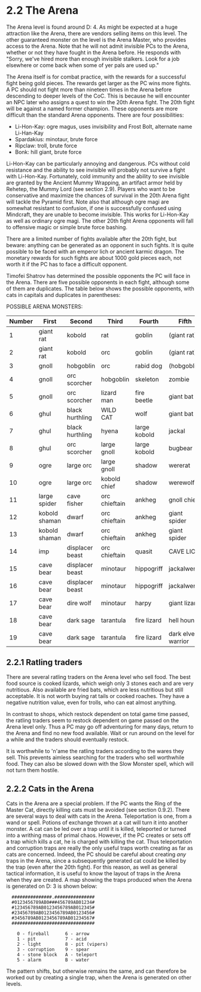 # 2.2 The Arena

The Arena level is found around D: 4. As might be expected at a huge attraction like the 
Arena, there are vendors selling items on this level.  The other guaranteed monster 
on the level is the Arena Master, who provides access to the Arena.  Note that he will 
not admit invisible PCs to the Arena, whether or not they have fought in the Arena 
before. He responds with "Sorry, we've hired more than enough invisible stalkers. Look 
for a job elsewhere or come back when some of yer pals are used up."

The Arena itself is for combat practice, with the rewards for a successful fight being 
gold pieces. The rewards get larger as the PC wins more fights. A PC should not fight 
more than nineteen times in the Arena before descending to deeper levels of the CoC. This 
is because he will encounter an NPC later who assigns a quest to win the 20th Arena fight. 
The 20th fight will be against a named former champion. These opponents are more difficult 
than the standard Arena opponents. There are four possibilities:

* Li-Hon-Kay: ogre magus, uses invisibility and Frost Bolt, alternate name Li-Han-Kay
* Spardakius: minotaur, brute force
* Ripclaw: troll, brute force
* Bonk: hill giant, brute force

Li-Hon-Kay can be particularly annoying and dangerous. PCs without cold resistance and the 
ability to see invisible will probably not survive a fight with Li-Hon-Kay. Fortunately, 
cold immunity and the ability to see invisible are granted by the Ancient Mummy Wrapping, 
an artifact armor held by Rehetep, the Mummy Lord (see section 2.9). Players who want to 
be conservative and maximize the chances of survival in the 20th Arena fight will tackle 
the Pyramid first. Note also that although ogre magi are somewhat resistant to confusion, 
if one is successfully confused using Mindcraft, they are unable to become invisible. This 
works for Li-Hon-Kay as well as ordinary ogre magi. The other 20th fight Arena opponents 
will fall to offensive magic or simple brute force bashing.

There are a limited number of fights available after the 20th fight, but beware: anything 
can be generated as an opponent in such fights. It is quite possible to be faced with an 
emperor lich or ancient karmic dragon. The monetary rewards for such fights are about 1000 
gold pieces each, not worth it if the PC has to face a difficult opponent.

Timofei Shatrov has determined the possible opponents the PC will face in the Arena.  There 
are five possible opponents in each fight, although some of them are duplicates.  The table 
below shows the possible opponents, with cats in capitals and duplicates in parentheses:

POSSIBLE ARENA MONSTERS:

Number | First | Second | Third | Fourth | Fifth
--- | --- | --- | --- | --- | ---
 1 | giant rat     |  kobold          |  rat           |  goblin       |  (giant rat)
 2 | giant rat     |  kobold          |  orc           |  goblin       |  (giant rat)
 3 | gnoll	       |  hobgoblin	      |  orc           |  rabid dog    |  (hobgoblin)
 4 | gnoll         |  orc scorcher    |  hobgoblin     |  skeleton     |  zombie		
 5 | gnoll         |  orc scorcher    |  lizard man    |  fire beetle  |  giant bat
 6 | ghul          |  black hurthling |  WILD CAT      |  wolf         |  giant bat
 7 | ghul          |  black hurthling |  hyena         |  large kobold |  jackal
 8 | ghul          |  orc scorcher    |  large gnoll   |  large kobold |  bugbear
 9 | ogre          |  large orc       |  large gnoll   |  shadow       |  wererat
10 | ogre          |  large orc       |  kobold chief  |  shadow       |  werewolf
11 | large spider  |  cave fisher     |  orc chieftain |  ankheg       |  gnoll chief 
12 | kobold shaman |  dwarf           |  orc chieftain |  ankheg       |  giant spider
13 | kobold shaman |  dwarf           |  orc chieftain |  ankheg       |  giant spider
14 | imp           |  displacer beast |  orc chieftain |  quasit       |  CAVE LION
15 | cave bear     |  displacer beast |  minotaur      |  hippogriff   |  jackalwere
16 | cave bear     |  displacer beast |  minotaur      |  hippogriff   |  jackalwere
17 | cave bear     |  dire wolf       |  minotaur      |  harpy        |  giant lizard
18 | cave bear     |  dark sage       |  tarantula     |  fire lizard  |  hell hound 
19 | cave bear     |  dark sage       |  tarantula     |  fire lizard  |  dark elven warrior

## 2.2.1 Ratling traders

There are several ratling traders on the Arena level who sell food. The best food source 
is cooked lizards, which weigh only 3 stones each and are very nutritious. Also available 
are fried bats, which are less nutritious but still acceptable. It is not worth buying rat 
tails or cooked roaches. They have a negative nutrition value, even for trolls, who can 
eat almost anything.

In contrast to shops, which restock dependent on total game time passed, the ratling 
traders seem to restock dependent on game passed on the Arena level only. Thus a PC may go 
off adventuring for many days, return to the Arena and find no new food available. Wait or 
run around on the level for a while and the traders should eventually restock.

It is worthwhile to 'n'ame the ratling traders according to the wares they sell. This 
prevents aimless searching for the traders who sell worthwhile food. They can also be 
slowed down with the Slow Monster spell, which will not turn them hostile.


## 2.2.2 Cats in the Arena

Cats in the Arena are a special problem.  If the PC wants the Ring of the Master Cat, 
directly killing cats must be avoided (see section 0.9.2).  There are several ways to deal 
with cats in the Arena.  Teleportation is one, from a wand or spell.  Potions of exchange 
thrown at a cat will turn it into another monster.  A cat can be led over a trap until it 
is killed, teleported or turned into a writhing mass of primal chaos.  However, if the PC 
creates or sets off a trap which kills a cat, he is charged with killing the cat. Thus 
teleportation and corruption traps are really the only useful traps worth creating as far 
as cats are concerned. Indeed, the PC should be careful about creating *any* traps in the 
Arena, since a subsequently generated cat could be killed by the trap (even after the 20th 
fight). For this reason, as well as general tactical information, it is useful to know the 
layout of traps in the Arena when they are created.  A map showing the traps produced when 
the Arena is generated on D: 3 is shown below:
```
  ###############.###############
  #0123456789AB0###456789AB01234#
  #123456789AB0123456789AB012345#
  #23456789AB0123456789AB0123456#
  #3456789AB0123456789AB01234567#
  ###############################

    0 - fireball      6 - arrow
    1 - pit           7 - acid
    2 - light         8 - pit (vipers)
    3 - corruption    9 - spear
    4 - stone block   A - teleport
    5 - alarm         B - water
```
The pattern shifts, but otherwise remains the same, and can therefore be worked out by 
creating a single trap, when the Arena is generated on other levels.

